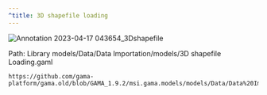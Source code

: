 ```yaml
---
^title: 3D shapefile loading
---
```


![Annotation 2023-04-17 043654_3Dshapefile](https://user-images.githubusercontent.com/4437331/232366411-191b0d4a-e2c6-49a8-a8a1-2c3747d9970f.png)

Path: Library models/Data/Data Importation/models/3D shapefile Loading.gaml

```gaml reference
https://github.com/gama-platform/gama.old/blob/GAMA_1.9.2/msi.gama.models/models/Data/Data%20Importation/models/3D%20shapefile%20Loading.gaml
```

